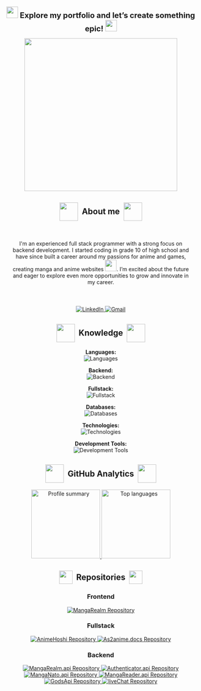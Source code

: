 <h1 style="font-size: 1.25rem;" align = "center" >
  <img src="https://media.tenor.com/eeur7VuCbmkAAAAi/anime-rikka.gif" width="30px"/>
	Explore my portfolio and let’s create something epic! <img src="https://media.tenor.com/eeur7VuCbmkAAAAi/anime-rikka.gif" width="30px"/>
</h1>

<div id="header" align="center">
  <img src="https://thullydev.github.io/thullyDevStatics/gifs/1.gif" style="height: 400px;"/>
</div>

<h2 align="center" style="display: flex; justify-content: center; align-items: center; gap: 10px;"><img src="https://thullydev.github.io/thullyDevStatics/gifs/2.gif" style=" width: 3rem;"/> About me <img src="https://thullydev.github.io/thullyDevStatics/gifs/2.gif" style=" width: 3rem;"/></h2>

<div id="about-me" align="center" style="padding: 20px; display: flex; margin-bottom: 20px;">
	<p>
		I'm an experienced full stack programmer with a strong focus on backend development. I started coding in grade 10 of high school and have since built a career around my passions for anime and games, creating manga and anime websites <img src="https://media.giphy.com/media/WUlplcMpOCEmTGBtBW/giphy.gif" width="30">. I’m excited about the future and eager to explore even more opportunities to grow and innovate in my career.
	<p/>
</div> 

<div align = "center"> 
	<a href="https://linkedin.com/in/yourprofile" target="_blank">
		<img src="https://img.shields.io/badge/LinkedIn-%230077B5.svg?style=for-the-badge&logo=linkedin&logoColor=white" alt="LinkedIn">
	</a>
	<a href="mailto:youraddress@gmail.com" target="_blank">
	  <img src="https://img.shields.io/badge/Gmail-D14836?style=for-the-badge&logo=gmail&logoColor=white" alt="Gmail">
	</a>
</div>

<h2 align="center" style="display: flex; justify-content: center; align-items: center; gap: 10px;"><img src="https://media.giphy.com/media/WUlplcMpOCEmTGBtBW/giphy.gif" style=" width: 3rem;"/> Knowledge <img src="https://media.giphy.com/media/WUlplcMpOCEmTGBtBW/giphy.gif" style=" width: 3rem;"/></h2>

<p align="center">
  <strong>Languages:</strong><br>
  <img src="https://skillicons.dev/icons?i=html,css,js,ts,py,bash&theme=dark&perline=8" alt="Languages" />
</p>

<p align="center">
  <strong>Backend:</strong><br>
  <img src="https://skillicons.dev/icons?i=nodejs,express,fastapi,django&theme=dark&perline=4" alt="Backend" />
</p>

<p align="center">
  <strong>Fullstack:</strong><br>
  <img src="https://skillicons.dev/icons?i=react,astro,tailwind,flutter&theme=dark&perline=4" alt="Fullstack" />
</p>

<p align="center">
  <strong>Databases:</strong><br>
  <img src="https://skillicons.dev/icons?i=firebase,postgres,redis&theme=dark&perline=4" alt="Databases" />
</p>

<p align="center">
  <strong>Technologies:</strong><br>
  <img src="https://skillicons.dev/icons?i=git,linux,googlecloud&theme=dark&perline=3" alt="Technologies" />
</p>

<p align="center">
  <strong>Development Tools:</strong><br>
  <img src="https://skillicons.dev/icons?i=sublime,vscode,neovim&theme=dark&perline=3" alt="Development Tools" />
</p>


<h2 align="center" style="display: flex; justify-content: center; align-items: center; gap: 10px;"><img src="https://media.tenor.com/0UPw9RZF_cAAAAAi/pop-cat.gif" style=" width: 3rem;"/> GitHub Analytics <img src="https://media.tenor.com/0UPw9RZF_cAAAAAi/pop-cat.gif" style=" width: 3rem;"/></h2>


<p align="center">
  <a href="https://github.com/thullyDev">
    <picture sizes="180em">
      <source
        srcset="https://github-readme-stats-eight-theta.vercel.app/api?username=thullyDev&show_icons=true&theme=dark&include_all_commits=true&count_private=false"
        media="(prefers-color-scheme: dark)"
      />
      <source
        srcset="https://github-readme-stats-eight-theta.vercel.app/api?username=thullyDev&show_icons=true&theme=light&include_all_commits=true&count_private=false"
        media="(prefers-color-scheme: light), (prefers-color-scheme: no-preference)"
      />
    <img height="180em" src="https://github-readme-stats-eight-theta.vercel.app/api?username=thullyDev&show_icons=true&include_all_commits=true&count_private=false" alt="Profile summary" />
    </picture>

  <picture sizes="180em">
  <source
    srcset="https://github-readme-stats-eight-theta.vercel.app/api/top-langs/?username=thullyDev&layout=compact&langs_count=8&theme=dark"
    media="(prefers-color-scheme: dark)"
  />
  <source
    srcset="https://github-readme-stats-eight-theta.vercel.app/api/top-langs/?username=thullyDev&layout=compact&langs_count=8&theme=light"
    media="(prefers-color-scheme: light), (prefers-color-scheme: no-preference)"
  />
  <img height="180em" src="https://github-readme-stats-eight-theta.vercel.app/api/top-langs/?username=thullyDev&layout=compact&langs_count=8" alt="Top languages" />
</picture>
  </a>
</p>


<h2 align="center" style="display: flex; justify-content: center; align-items: center; gap: 10px;"><img src="https://media.giphy.com/media/iY8CRBdQXODJSCERIr/giphy.gif" style="width: 35px;"/> Repositories <img src="https://media.giphy.com/media/iY8CRBdQXODJSCERIr/giphy.gif" style="width: 35px;"/></h2>

<h3 align="center">Frontend</h3>
<p align="center">
  <a href="https://github.com/thullyDev/MangaRealm">
    <picture>
      <source srcset="https://github-readme-stats.vercel.app/api/pin/?username=thullyDev&repo=MangaRealm&theme=dark" media="(prefers-color-scheme: dark)"/>
      <source srcset="https://github-readme-stats.vercel.app/api/pin/?username=thullyDev&repo=MangaRealm&theme=light" media="(prefers-color-scheme: light), (prefers-color-scheme: no-preference)"/>
      <img src="https://github-readme-stats.vercel.app/api/pin/?username=thullyDev&repo=MangaRealm" alt="MangaRealm Repository" />
    </picture>
  </a>
</p>


<h3 align="center">Fullstack</h3>
<p align="center">
  <a href="https://github.com/thullyDev/AnimeHoshi">
    <picture>
      <source srcset="https://github-readme-stats.vercel.app/api/pin/?username=thullyDev&repo=AnimeHoshi&theme=dark" media="(prefers-color-scheme: dark)"/>
      <source srcset="https://github-readme-stats.vercel.app/api/pin/?username=thullyDev&repo=AnimeHoshi&theme=light" media="(prefers-color-scheme: light), (prefers-color-scheme: no-preference)"/>
      <img src="https://github-readme-stats.vercel.app/api/pin/?username=thullyDev&repo=AnimeHoshi" alt="AnimeHoshi Repository" />
    </picture>
  </a>
  <a href="https://github.com/thullyDev/As2anime.docs">
    <picture>
      <source srcset="https://github-readme-stats.vercel.app/api/pin/?username=thullyDev&repo=As2anime.docs&theme=dark" media="(prefers-color-scheme: dark)"/>
      <source srcset="https://github-readme-stats.vercel.app/api/pin/?username=thullyDev&repo=As2anime.docs&theme=light" media="(prefers-color-scheme: light), (prefers-color-scheme: no-preference)"/>
      <img src="https://github-readme-stats.vercel.app/api/pin/?username=thullyDev&repo=As2anime.docs" alt="As2anime.docs Repository" />
    </picture>
  </a>
</p>


<h3 align="center">Backend</h3>
<p align="center">
  <a href="https://github.com/thullyDev/MangaRealm.api">
    <picture>
      <source srcset="https://github-readme-stats.vercel.app/api/pin/?username=thullyDev&repo=MangaRealm.api&theme=dark" media="(prefers-color-scheme: dark)"/>
      <source srcset="https://github-readme-stats.vercel.app/api/pin/?username=thullyDev&repo=MangaRealm.api&theme=light" media="(prefers-color-scheme: light), (prefers-color-scheme: no-preference)"/>
      <img src="https://github-readme-stats.vercel.app/api/pin/?username=thullyDev&repo=MangaRealm.api" alt="MangaRealm.api Repository" />
    </picture>
  </a>
  <a href="https://github.com/thullyDev/Authenticator.api">
    <picture>
      <source srcset="https://github-readme-stats.vercel.app/api/pin/?username=thullyDev&repo=Authenticator.api&theme=dark" media="(prefers-color-scheme: dark)"/>
      <source srcset="https://github-readme-stats.vercel.app/api/pin/?username=thullyDev&repo=Authenticator.api&theme=light" media="(prefers-color-scheme: light), (prefers-color-scheme: no-preference)"/>
      <img src="https://github-readme-stats.vercel.app/api/pin/?username=thullyDev&repo=Authenticator.api" alt="Authenticator.api Repository" />
    </picture>
  </a>
  <a href="https://github.com/thullyDev/MangaNato.api">
    <picture>
      <source srcset="https://github-readme-stats.vercel.app/api/pin/?username=thullyDev&repo=MangaNato.api&theme=dark" media="(prefers-color-scheme: dark)"/>
      <source srcset="https://github-readme-stats.vercel.app/api/pin/?username=thullyDev&repo=MangaNato.api&theme=light" media="(prefers-color-scheme: light), (prefers-color-scheme: no-preference)"/>
      <img src="https://github-readme-stats.vercel.app/api/pin/?username=thullyDev&repo=MangaNato.api" alt="MangaNato.api Repository" />
    </picture>
  </a>
  <a href="https://github.com/thullyDev/MangaReader.api">
    <picture>
      <source srcset="https://github-readme-stats.vercel.app/api/pin/?username=thullyDev&repo=MangaReader.api&theme=dark" media="(prefers-color-scheme: dark)"/>
      <source srcset="https://github-readme-stats.vercel.app/api/pin/?username=thullyDev&repo=MangaReader.api&theme=light" media="(prefers-color-scheme: light), (prefers-color-scheme: no-preference)"/>
      <img src="https://github-readme-stats.vercel.app/api/pin/?username=thullyDev&repo=MangaReader.api" alt="MangaReader.api Repository" />
    </picture>
  </a>
  <a href="https://github.com/thullyDev/GodsApi">
    <picture>
      <source srcset="https://github-readme-stats.vercel.app/api/pin/?username=thullyDev&repo=GodsApi&theme=dark" media="(prefers-color-scheme: dark)"/>
      <source srcset="https://github-readme-stats.vercel.app/api/pin/?username=thullyDev&repo=GodsApi&theme=light" media="(prefers-color-scheme: light), (prefers-color-scheme: no-preference)"/>
      <img src="https://github-readme-stats.vercel.app/api/pin/?username=thullyDev&repo=GodsApi" alt="GodsApi Repository" />
    </picture>
  </a>
  <a href="https://github.com/thullyDev/liveChat">
    <picture>
      <source srcset="https://github-readme-stats.vercel.app/api/pin/?username=thullyDev&repo=liveChat&theme=dark" media="(prefers-color-scheme: dark)"/>
      <source srcset="https://github-readme-stats.vercel.app/api/pin/?username=thullyDev&repo=liveChat&theme=light" media="(prefers-color-scheme: light), (prefers-color-scheme: no-preference)"/>
      <img src="https://github-readme-stats.vercel.app/api/pin/?username=thullyDev&repo=liveChat" alt="liveChat Repository" />
    </picture>
  </a>
</p>
